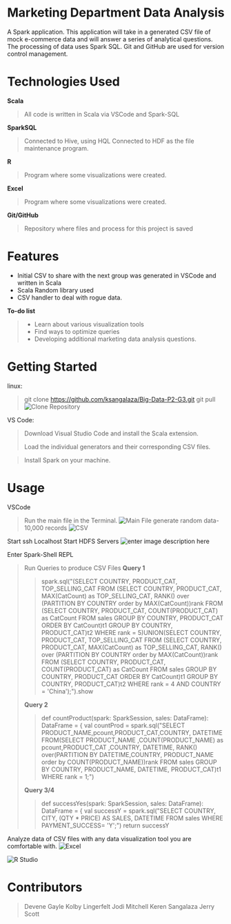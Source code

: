 # Marketing Department Data Analysis

A Spark application. This application will take in a generated CSV file of mock e-commerce data and will answer a series of analytical questions. 
The processing of data uses Spark SQL. Git and GitHub are used for version control management.


# Technologies Used

**Scala**
>All code is written in Scala via VSCode and Spark-SQL

**SparkSQL**
>Connected to Hive, using HQL
>Connected to HDF as the file maintenance program.
>
**R**
>Program where some visualizations were created.

**Excel**
>Program where some visualizations were created.

**Git/GitHub**
>Repository where files and process for this project is saved

# Features

 - Initial CSV to share with the next group was generated in VSCode and written in Scala
 - Scala Random library used
 - CSV handler to deal with rogue data.
 
**To-do list**
>- Learn about various visualization tools
>- Find ways to optimize queries
>- Developing additional marketing data analysis questions.

# Getting Started

linux:
>git clone https://github.com/ksangalaza/Big-Data-P2-G3.git
git pull 
![Clone Repository](https://ucarecdn.com/b567338f-1f60-490c-b282-418dc21d02cf/ScreenShot20220601at112023AM.png)


VS Code: 
>Download Visual Studio Code and install the Scala extension.
>
>Load the individual generators and their corresponding CSV files.


>Install Spark on your machine.

# Usage

VSCode
>Run the main file in the Terminal.
>![Main File](https://ucarecdn.com/0c84cf2a-322d-442e-ad78-2245c50f353d/ScreenShot20220601at115850AM.png)
>generate random data- 10,000 records
>![CSV](https://ucarecdn.com/60bcd7c2-7d3c-4af7-9fc1-e3ff6f43dedb/ScreenShot20220601at115820AM.png)

Start ssh Localhost
Start HDFS Servers
![enter image description here](https://ucarecdn.com/a0ee2163-6137-4f79-81b8-73fef82f9ee4/ScreenShot20220601at125037PM.png)
>
Enter Spark-Shell REPL 
>Run Queries to produce CSV Files
>**Query 1**
>>spark.sql("(SELECT COUNTRY, PRODUCT_CAT, TOP_SELLING_CAT FROM (SELECT COUNTRY, PRODUCT_CAT, MAX(CatCount) as TOP_SELLING_CAT, RANK() over (PARTITION BY COUNTRY order by MAX(CatCount))rank FROM (SELECT COUNTRY, PRODUCT_CAT, COUNT(PRODUCT_CAT) as CatCount FROM sales GROUP BY COUNTRY, PRODUCT_CAT ORDER BY CatCount)t1 GROUP BY COUNTRY, PRODUCT_CAT)t2 WHERE rank = 5)UNION(SELECT COUNTRY, PRODUCT_CAT, TOP_SELLING_CAT FROM (SELECT COUNTRY, PRODUCT_CAT, MAX(CatCount) as TOP_SELLING_CAT, RANK() over (PARTITION BY COUNTRY order by MAX(CatCount))rank FROM (SELECT COUNTRY, PRODUCT_CAT, COUNT(PRODUCT_CAT) as CatCount FROM sales GROUP BY COUNTRY, PRODUCT_CAT ORDER BY CatCount)t1 GROUP BY COUNTRY, PRODUCT_CAT)t2 WHERE rank = 4 AND COUNTRY = 'China');").show
>
>**Query 2**
>>def countProduct(spark: SparkSession, sales: DataFrame): DataFrame = {
        val countProd = spark.sql("SELECT PRODUCT_NAME,pcount,PRODUCT_CAT,COUNTRY, DATETIME FROM(SELECT PRODUCT_NAME ,COUNT(PRODUCT_NAME) as pcount,PRODUCT_CAT ,COUNTRY, DATETIME, RANK() over(PARTITION BY DATETIME,COUNTRY, PRODUCT_NAME order by COUNT(PRODUCT_NAME))rank FROM sales GROUP BY COUNTRY, PRODUCT_NAME, DATETIME, PRODUCT_CAT)t1 WHERE rank = 1;")
>
>**Query 3/4**
>>def successYes(spark: SparkSession, sales: DataFrame): DataFrame = {
        val successY = spark.sql("SELECT COUNTRY, CITY, (QTY * PRICE) AS SALES, DATETIME FROM sales WHERE PAYMENT_SUCCESS= 'Y';")
        return successY

Analyze data of CSV files with any data visualization tool you are comfortable with. 
![Excel](https://ucarecdn.com/6a7348fe-5060-4039-b6f3-4fc677a7ed29/excel.04c2c03d589d445ab619e8955041db36)

![R Studio](https://ucarecdn.com/08129904-899e-484d-99fb-197df7293ea8/R.png)
# Contributors
>Devene Gayle
>Kolby Lingerfelt
>Jodi Mitchell
>Keren Sangalaza
>Jerry Scott

